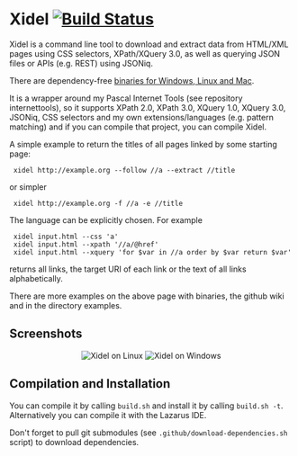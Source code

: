 Xidel [![Build Status](https://api.travis-ci.com/benibela/xidel.svg?branch=master)](https://travis-ci.com/benibela/xidel)
=============
Xidel is a command line tool to download and extract data from HTML/XML pages using CSS selectors, XPath/XQuery 3.0, as well as querying JSON files or APIs (e.g. REST) using JSONiq. 

There are dependency-free [binaries for Windows, Linux and Mac](http://www.videlibri.de/xidel.html). 

It is a wrapper around my Pascal Internet Tools (see repository internettools), so it supports XPath 2.0, XPath 3.0, XQuery 1.0, XQuery 3.0, JSONiq, CSS selectors and my own extensions/languages (e.g. pattern matching) and if you can compile that project, you can compile Xidel. 

A simple example to return the titles of all pages linked by some starting page:

     xidel http://example.org --follow //a --extract //title
     
or simpler

     xidel http://example.org -f //a -e //title
     

The language can be explicitly chosen. For example

     xidel input.html --css 'a'
     xidel input.html --xpath '//a/@href'
     xidel input.html --xquery 'for $var in //a order by $var return $var'

returns all links, the target URI of each link or the text of all links alphabetically.

There are more examples on the above page with binaries, the github wiki and in the directory examples.


Screenshots
-----------

<p align="center">

<img src="http://www.videlibri.de/img/xidel-linux.png" alt="Xidel on Linux">

<img src="http://www.videlibri.de/img/xidel-windows-blue.png" alt="Xidel on Windows">

</p>

Compilation and Installation
----------------------------

You can compile it by calling `build.sh` and install it by calling `build.sh -t`. Alternatively you can compile it with the Lazarus IDE.

Don't forget to pull git submodules (see `.github/download-dependencies.sh` script) to download dependencies.
